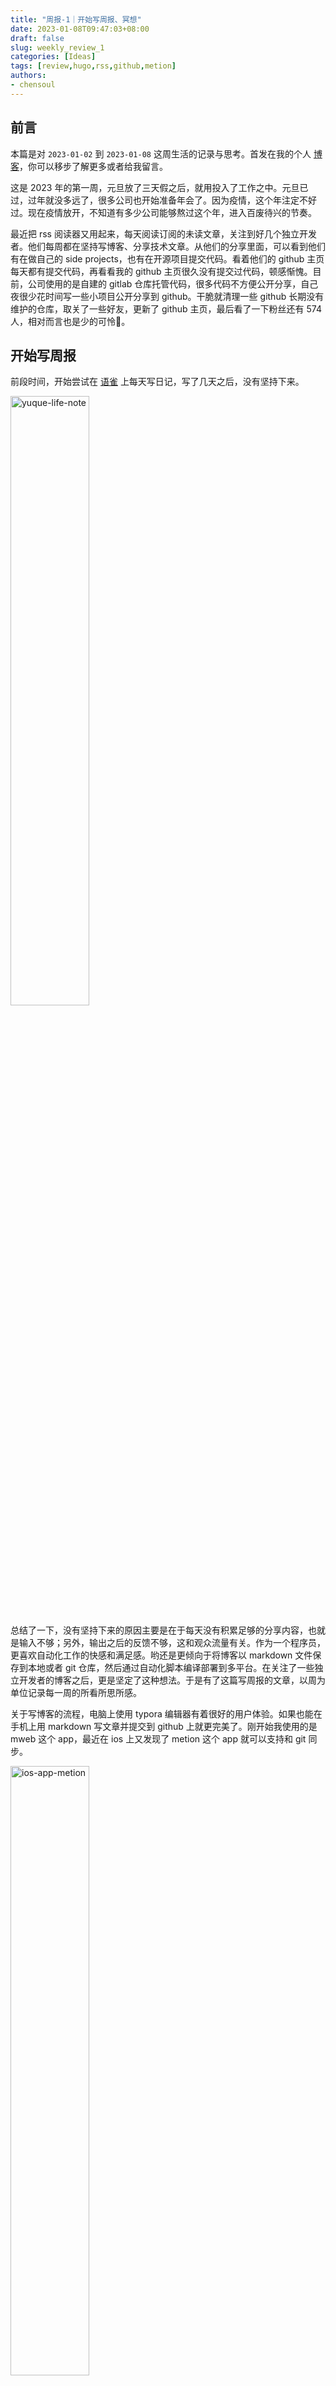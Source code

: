 ```yaml
---
title: "周报-1｜开始写周报、冥想"
date: 2023-01-08T09:47:03+08:00
draft: false
slug: weekly_review_1
categories: [Ideas]
tags: [review,hugo,rss,github,metion]
authors:
- chensoul 
---
```


## 前言

本篇是对 `2023-01-02` 到 `2023-01-08` 这周生活的记录与思考。首发在我的个人 [博客](https://blog.chensoul.com/)，你可以移步了解更多或者给我留言。

这是 2023 年的第一周，元旦放了三天假之后，就用投入了工作之中。元旦已过，过年就没多远了，很多公司也开始准备年会了。因为疫情，这个年注定不好过。现在疫情放开，不知道有多少公司能够熬过这个年，进入百废待兴的节奏。

最近把 rss 阅读器又用起来，每天阅读订阅的未读文章，关注到好几个独立开发者。他们每周都在坚持写博客、分享技术文章。从他们的分享里面，可以看到他们有在做自己的 side projects，也有在开源项目提交代码。看着他们的 github 主页每天都有提交代码，再看看我的 github 主页很久没有提交过代码，顿感惭愧。目前，公司使用的是自建的 gitlab 仓库托管代码，很多代码不方便公开分享，自己夜很少花时间写一些小项目公开分享到 github。干脆就清理一些 github 长期没有维护的仓库，取关了一些好友，更新了 github 主页，最后看了一下粉丝还有 574 人，相对而言也是少的可怜🥺。

## 开始写周报

前段时间，开始尝试在 [语雀](https://www.yuque.com/chensoul) 上每天写日记，写了几天之后，没有坚持下来。

<img src="http://chensoul.oss-cn-hangzhou.aliyuncs.com/images/yuque-life-note.png" alt="yuque-life-note" style="width: 50%"/>

总结了一下，没有坚持下来的原因主要是在于每天没有积累足够的分享内容，也就是输入不够；另外，输出之后的反馈不够，这和观众流量有关。作为一个程序员，更喜欢自动化工作的快感和满足感。哟还是更倾向于将博客以 markdown 文件保存到本地或者 git 仓库，然后通过自动化脚本编译部署到多平台。在关注了一些独立开发者的博客之后，更是坚定了这种想法。于是有了这篇写周报的文章，以周为单位记录每一周的所看所思所感。

关于写博客的流程，电脑上使用 typora 编辑器有着很好的用户体验。如果也能在手机上用 markdown 写文章并提交到 github 上就更完美了。刚开始我使用的是 mweb 这个 app，最近在 ios 上又发现了 metion 这个 app 就可以支持和 git 同步。

<img src="http://chensoul.oss-cn-hangzhou.aliyuncs.com/images/ios-app-metion.png" alt="ios-app-metion" style="width: 50%"/>

这篇文章就是通过 metion 编写和提交的。图片是本地上传的，图片名称应该是一串随机数，待文章发布之后，需要将图片重命名为有意义的名称，这样方便在图床里查阅和管理。

<img src="http://chensoul.oss-cn-hangzhou.aliyuncs.com/images/metion-writing-first-blog.png" alt="metion-writing-first-blog" style="width: 50%"/>

关于图片的宽度设置，特别是竖形图，建议将宽度设置为一半。设置方法是：在 md 文件里使用 `img` 标签引入图片，这样就可以添加一个 `sytle="width: 50%"` 来设置宽度。例如，上面图片就是这样设置的。

```html
<img src="http://chensoul.oss-cn-hangzhou.aliyuncs.com/images/ios-app-metion.png" alt="ios-app-metion" style="width: 50%">
```

## 内观冥想

这个月参加了一个内观冥想 21 天训练营，每天早上 7 点到 8 点是上课时间，正好也是我上班时间。在听了几天课程并打卡之后，就放弃了。

21 天课程内容，每天的主题分别是：

- 目标
- 计划
- 结果
- 比较
- 抱怨
- 后悔
- 他应该知道自己错了
- 不可能


### 目标

> 今日内观冥想主题是目标
>
> 静静地放空自己，回想自己关注目标的记忆。好像自己曾经设立过很多目标，又好像什么都没有。目标是什么，好像描述不出来，又琢磨不透。
>
> 曾经立下的那些目标算是目标吗？他们可以实现吗？他们实现了吗？为什么没有实现呢？无志之人常立志，有志之人立常志。远的不说，先看看 2022 年实现了哪些目标。读书，是彻底放下了；健身，元旦前减到 130 斤的目标在“阳康后不要剧烈运动”的说辞下耽误了；定投，也是终止了；买车，车是消耗品；结婚，实现了。
>
> 算了下，实现了的目标也就是结婚了。少的可怜。为什么会这样呢？大抵是自己不够自律，没有持续的坚持，也没有及时的反思和调整。也就是自我察觉不够吧！或者说没有养成自我察觉的方法和习惯。这也就是为什么要参加 21 天内观训练营的原因吧。
>
> 一个人很难认清自身的局限性，很难扩大自己的认知，多与身边的人交流和学习，通过观他人，再来思自己，应该可以提升自己的察觉意识。


### 计划

>今日内观冥想主题是计划。
>
>早上冥想是在地铁，冥想的时候放空自己，感受自己的思绪、情绪和身体的注意力。因为是站着，注意力一会儿在脚上，一会儿在手上，不能完全地放空自己。想必要是完全放松，估计就站不住了吧。
>
>冥想地过程中，重要的是感受和观察。感受当下的感受，观察自己的观察，任有他们流动和发展。所谓没有绝对的对与错，冥想的过程中，重要的是作为一个旁观者，不要有过多的主观意识。



### 结果

>今天的内观冥想主题是结果。
>
>把身体挂在钩子上，静静地观察和感受。一方面感受身体，一方面会思考自己对结果的理解。什么是结果？自己过去一年取得了什么样的结果？为什么没有取得？



### 比较

>今日内观冥想主题是比较。冥想时，观察自己的感受、情绪、想法，他们可能是任何样子的。不管是怎样的，他们都是正常的，都是他们本来的样子，也就是空性。
>
>把比较这个念头挂起来，静静地看比较这两个字。然后开始觉察比较这两个字。这个时候，大脑开始在思考比较这个念头是什么。思绪在变化的时候，对对比较这个念头的感受也在变化。无论如何变化，自己都不要干预。当自己有了比较这个念头，自己的感受是失望的。失望自己不如别人，不如过去。失望过后，又不服气，又暗下决心要好好努力。这个过程中，我是我的主人，是我在有着各种各样的感受。如果我能控制自己的情绪，就能控制自己的行为。



### 抱怨

>今日冥想主题是抱怨。
>
>生活中有什么抱怨的？抱怨又解决不了问题？问题又不是自己造成的，可能是别人造成的！别人的事情是别人的事情，自己的事情是自己造成。别人的事情，你管不了，你能管理的是你自己的。管好自己的心态情绪和行为，因为抱怨解决不了别人的问题，也解决不了自己的事情。甚至你的抱怨还会给别人带来负能量，给你们带来争吵，给自己带来蛮烦，给自己地能力和情绪带来消耗。与其消耗自己，还不如提升自己。有时候不要局限在自己的思维里，换个角度，提升格局，一切事情都不是事情了。这个世界哪有那么多所谓重要的事情。那些今天你看来很重要的事儿，在十年二十年之后，根本就不值得一提。所以很多时候，要用发展的眼光看问题。一切都会过去，一切都会好起来。当你这样想的时候，在你心里在你眼前，就没有什么烦恼了，也就不会抱怨了。



## 好物分享

几个截图软件：

- [TinySnap](https://immmmm.com/chrome-extensions-tinysnap/) Chrome 截图插件，支持设置背景

- Snipaste 截图



EOF